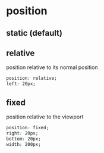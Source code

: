 # position

## static (default)

## relative

position relative to its normal position

```css
position: relative;
left: 20px;
```

## fixed

position relative to the viewport

```css
position: fixed;
right: 20px;
bottom: 20px;
width: 200px;
```

